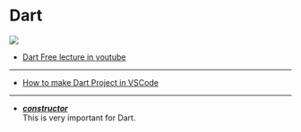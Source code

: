 # Dart

<img src="https://img.shields.io/badge/Dart-0175C2?style=flat-square&logo=Dart&logoColor=white"/>

- <a href="https://www.youtube.com/redirect?event=video_description&redir_token=QUFFLUhqbEo4X0hfNzJCMUZUUUlsN05ObFUwdEMzVmEwd3xBQ3Jtc0tudDdXOEtveFcya0RqVzROeTE1Y28wOEhkcDgtaDJVQXdKeGZ4SDBsRlB4TTc4dmY0cUo4YUQ4YlQ3M3N6LUlKZ201UzFuQlU2ZjNlMDlKMlBBZmVvLTlTdnFqMHVzQlp5Z3NFc1ZGUlZJQVhXcXRpRQ&q=https%3A%2F%2Fbit.ly%2F3WyL9xH&v=l05wkkCCe2Y">Dart Free lecture in youtube</a>

---
- <a href="https://naan.co.kr/103?category=886051">How to make Dart Project in VSCode</a>

---
- <a href="https://velog.io/@ghrud92/Dart의-Constructor">***constructor***</a> <br>
This is very important for Dart.
